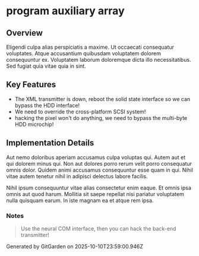 # program auxiliary array

## Overview
Eligendi culpa alias perspiciatis a maxime. Ut occaecati consequatur voluptates. Atque accusantium quibusdam voluptatem dolorem consequuntur ex. Voluptatem laborum doloremque dicta illo necessitatibus. Sed fugiat quia vitae quia in sint.

## Key Features
- The XML transmitter is down, reboot the solid state interface so we can bypass the HDD interface!
- We need to override the cross-platform SCSI system!
- hacking the pixel won't do anything, we need to bypass the multi-byte HDD microchip!

## Implementation Details
Aut nemo doloribus aperiam accusamus culpa voluptas qui. Autem aut et qui dolorem minus qui. Non aut dolores porro rerum velit porro consequatur omnis dolor. Quidem animi accusamus consequuntur esse quam in qui. Nihil vitae autem tenetur nihil in adipisci delectus labore facilis.
 Nihil ipsum consequuntur vitae alias consectetur enim eaque. Et omnis ipsa omnis aut quod harum. Mollitia sit saepe repellat nisi pariatur voluptatem nulla quisquam earum. In iste magnam ea et atque rem ipsa.

### Notes
> Use the neural COM interface, then you can hack the back-end transmitter!

Generated by GitGarden on 2025-10-10T23:59:00.946Z